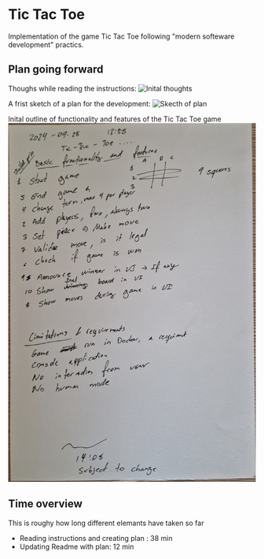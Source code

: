 # Tic Tac Toe

Implementation of the game Tic Tac Toe following "modern softeware development" practics.

## Plan going forward

Thoughs while reading the instructions:
![Inital thoughts](plan/plan01.jpg)

A frist sketch of a plan for the development:
![Skecth of plan](plan/plan02.jpg)

Inital outline of functionality and features of the Tic Tac Toe game
![Functionality and featues](plan/plan03.jpg)

## Time overview

This is roughy how long different elemants have taken so far
* Reading instructions and creating plan : 38 min
* Updating Readme with plan: 12 min